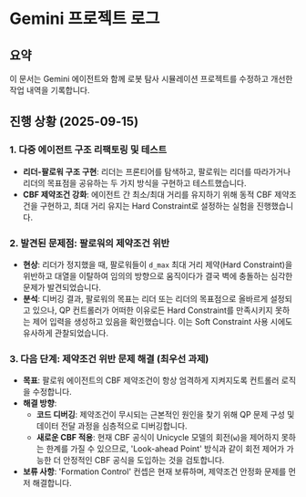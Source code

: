 # Gemini 프로젝트 로그

## 요약

이 문서는 Gemini 에이전트와 함께 로봇 탐사 시뮬레이션 프로젝트를 수정하고 개선한 작업 내역을 기록합니다.

## 진행 상황 (2025-09-15)

### 1. 다중 에이전트 구조 리팩토링 및 테스트

- **리더-팔로워 구조 구현**: 리더는 프론티어를 탐색하고, 팔로워는 리더를 따라가거나 리더의 목표점을 공유하는 두 가지 방식을 구현하고 테스트했습니다.
- **CBF 제약조건 강화**: 에이전트 간 최소/최대 거리를 유지하기 위해 동적 CBF 제약조건을 구현하고, 최대 거리 유지는 Hard Constraint로 설정하는 실험을 진행했습니다.

### 2. 발견된 문제점: 팔로워의 제약조건 위반

- **현상**: 리더가 정지했을 때, 팔로워들이 `d_max` 최대 거리 제약(Hard Constraint)을 위반하고 대열을 이탈하여 임의의 방향으로 움직이다가 결국 벽에 충돌하는 심각한 문제가 발견되었습니다.
- **분석**: 디버깅 결과, 팔로워의 목표는 리더 또는 리더의 목표점으로 올바르게 설정되고 있으나, QP 컨트롤러가 어떠한 이유로든 Hard Constraint를 만족시키지 못하는 제어 입력을 생성하고 있음을 확인했습니다. 이는 Soft Constraint 사용 시에도 유사하게 관찰되었습니다.

### 3. 다음 단계: 제약조건 위반 문제 해결 (최우선 과제)

- **목표**: 팔로워 에이전트의 CBF 제약조건이 항상 엄격하게 지켜지도록 컨트롤러 로직을 수정합니다.
- **해결 방향**:
    - **코드 디버깅**: 제약조건이 무시되는 근본적인 원인을 찾기 위해 QP 문제 구성 및 데이터 전달 과정을 심층적으로 디버깅합니다.
    - **새로운 CBF 적용**: 현재 CBF 공식이 Unicycle 모델의 회전(`w`)을 제어하지 못하는 한계를 가질 수 있으므로, 'Look-ahead Point' 방식과 같이 회전 제어가 가능한 더 안정적인 CBF 공식을 도입하는 것을 검토합니다.
- **보류 사항**: 'Formation Control' 컨셉은 현재 보류하며, 제약조건 안정화 문제를 먼저 해결합니다.